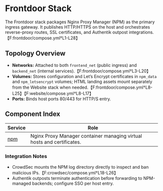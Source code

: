 # Frontdoor Stack

The Frontdoor stack packages Nginx Proxy Manager (NPM) as the primary ingress gateway. It publishes HTTP/HTTPS on the host and orchestrates reverse-proxy routes, SSL certificates, and Authentik outpost integrations.【F:frontdoor/compose.yml†L1-L28】

## Topology Overview
- **Networks:** Attached to both `frontend_net` (public ingress) and `backend_net` (internal services).【F:frontdoor/compose.yml†L3-L20】
- **Volumes:** Stores configuration and Let’s Encrypt certificates in `npm_data` and `npm_letsencrypt` volumes; HTML landing assets mount separately from the Website stack when needed.【F:frontdoor/compose.yml†L8-L25】【F:website/compose.yml†L8-L17】
- **Ports:** Binds host ports 80/443 for HTTP/S entry.

## Component Index

| Service | Role |
| --- | --- |
| [npm](npm.md) | Nginx Proxy Manager container managing virtual hosts and certificates. |

### Integration Notes
- CrowdSec mounts the NPM log directory directly to inspect and ban malicious IPs.【F:crowdsec/compose.yml†L18-L26】
- Authentik outposts terminate authentication before forwarding to NPM-managed backends; configure SSO per host entry.

